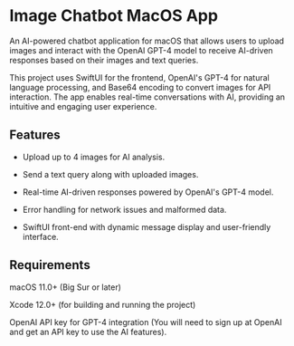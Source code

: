 # Image Chatbot MacOS App
An AI-powered chatbot application for macOS that allows users to upload images and interact with the OpenAI GPT-4 model to receive AI-driven responses based on their images and text queries.

This project uses SwiftUI for the frontend, OpenAI's GPT-4 for natural language processing, and Base64 encoding to convert images for API interaction. The app enables real-time conversations with AI, providing an intuitive and engaging user experience.

## Features
- Upload up to 4 images for AI analysis.

- Send a text query along with uploaded images.

- Real-time AI-driven responses powered by OpenAI's GPT-4 model.

- Error handling for network issues and malformed data.

- SwiftUI front-end with dynamic message display and user-friendly interface.

## Requirements
macOS 11.0+ (Big Sur or later)

Xcode 12.0+ (for building and running the project)

OpenAI API key for GPT-4 integration (You will need to sign up at OpenAI and get an API key to use the AI features).
